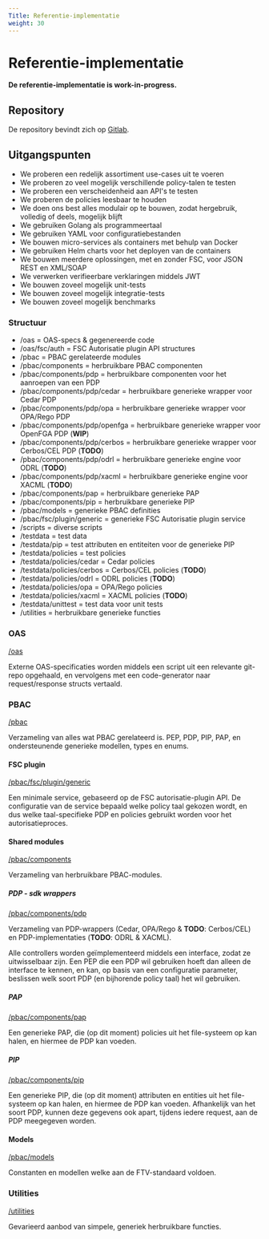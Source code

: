 ```yaml
---
Title: Referentie-implementatie
weight: 30
---
```


# Referentie-implementatie

**De referentie-implementatie is work-in-progress.**

## Repository

De repository bevindt zich op [Gitlab](https://gitlab.com/digilab.overheid.nl/ecosystem/ftv/ftv-implementatie).

## Uitgangspunten

- We proberen een redelijk assortiment use-cases uit te voeren
- We proberen zo veel mogelijk verschillende policy-talen te testen
- We proberen een verscheidenheid aan API's te testen
- We proberen de policies leesbaar te houden
- We doen ons best alles modulair op te bouwen, zodat hergebruik, volledig of deels, mogelijk blijft
- We gebruiken Golang als programmeertaal
- We gebruiken YAML voor configuratiebestanden
- We bouwen micro-services als containers met behulp van Docker
- We gebruiken Helm charts voor het deployen van de containers
- We bouwen meerdere oplossingen, met en zonder FSC, voor JSON REST en XML/SOAP
- We verwerken verifieerbare verklaringen middels JWT
- We bouwen zoveel mogelijk unit-tests
- We bouwen zoveel mogelijk integratie-tests
- We bouwen zoveel mogelijk benchmarks

### Structuur

- /oas = OAS-specs & gegenereerde code
- /oas/fsc/auth = FSC Autorisatie plugin API structures
- /pbac = PBAC gerelateerde modules
- /pbac/components = herbruikbare PBAC componenten
- /pbac/components/pdp = herbruikbare componenten voor het aanroepen van een PDP
- /pbac/components/pdp/cedar = herbruikbare generieke wrapper voor Cedar PDP
- /pbac/components/pdp/opa = herbruikbare generieke wrapper voor OPA/Rego PDP
- /pbac/components/pdp/openfga = herbruikbare generieke wrapper voor OpenFGA PDP (**WIP**)
- /pbac/components/pdp/cerbos = herbruikbare generieke wrapper voor Cerbos/CEL PDP (**TODO**)
- /pbac/components/pdp/odrl = herbruikbare generieke engine voor ODRL (**TODO**)
- /pbac/components/pdp/xacml = herbruikbare generieke engine voor XACML (**TODO**)
- /pbac/components/pap = herbruikbare generieke PAP
- /pbac/components/pip = herbruikbare generieke PIP
- /pbac/models = generieke PBAC definities
- /pbac/fsc/plugin/generic = generieke FSC Autorisatie plugin service
- /scripts = diverse scripts
- /testdata = test data
- /testdata/pip = test attributen en entiteiten voor de generieke PIP
- /testdata/policies = test policies
- /testdata/policies/cedar = Cedar policies
- /testdata/policies/cerbos = Cerbos/CEL policies (**TODO**)
- /testdata/policies/odrl = ODRL policies (**TODO**)
- /testdata/policies/opa = OPA/Rego policies
- /testdata/policies/xacml = XACML policies (**TODO**)
- /testdata/unittest = test data voor unit tests
- /utilities = herbruikbare generieke functies

### OAS
[/oas](https://gitlab.com/digilab.overheid.nl/ecosystem/ftv/ftv-implementatie/-/tree/main/oas?ref_type=heads)

Externe OAS-specificaties worden middels een script uit een relevante git-repo opgehaald,
en vervolgens met een code-generator naar request/response structs vertaald.

### PBAC
[/pbac](https://gitlab.com/digilab.overheid.nl/ecosystem/ftv/ftv-implementatie/-/tree/main/pbac?ref_type=heads)

Verzameling van alles wat PBAC gerelateerd is.
PEP, PDP, PIP, PAP, en ondersteunende generieke modellen, types en enums.

#### FSC plugin
[/pbac/fsc/plugin/generic](https://gitlab.com/digilab.overheid.nl/ecosystem/ftv/ftv-implementatie/-/tree/main/pbac/fsc/plugin/generic?ref_type=heads)

Een minimale service, gebaseerd op de FSC autorisatie-plugin API.
De configuratie van de service bepaald welke policy taal gekozen wordt,
en dus welke taal-specifieke PDP en policies gebruikt worden voor het autorisatieproces.

#### Shared modules
[/pbac/components](https://gitlab.com/digilab.overheid.nl/ecosystem/ftv/ftv-implementatie/-/tree/main/pbac/components?ref_type=heads)

Verzameling van herbruikbare PBAC-modules.

##### PDP - sdk wrappers
[/pbac/components/pdp](https://gitlab.com/digilab.overheid.nl/ecosystem/ftv/ftv-implementatie/-/tree/main/pbac/components/pdp?ref_type=heads)

Verzameling van PDP-wrappers (Cedar, OPA/Rego & **TODO**: Cerbos/CEL) en PDP-implementaties (**TODO**: ODRL & XACML).

Alle controllers worden geïmplementeerd middels een interface, zodat ze uitwisselbaar zijn.
Een PEP die een PDP wil gebruiken hoeft dan alleen de interface te kennen, en kan, op basis van een configuratie parameter,
beslissen welk soort PDP (en bijhorende policy taal) het wil gebruiken.

##### PAP
[/pbac/components/pap](https://gitlab.com/digilab.overheid.nl/ecosystem/ftv/ftv-implementatie/-/tree/main/pbac/components/pap?ref_type=heads)

Een generieke PAP, die (op dit moment) policies uit het file-systeem op kan halen, en hiermee de PDP kan voeden. 

##### PIP
[/pbac/components/pip](https://gitlab.com/digilab.overheid.nl/ecosystem/ftv/ftv-implementatie/-/tree/main/pbac/components/pip?ref_type=heads)

Een generieke PIP, die (op dit moment) attributen en entities uit het file-systeem op kan halen, en hiermee de PDP kan voeden.
Afhankelijk van het soort PDP, kunnen deze gegevens ook apart, tijdens iedere request, aan de PDP meegegeven worden.

#### Models
[/pbac/models](https://gitlab.com/digilab.overheid.nl/ecosystem/ftv/ftv-implementatie/-/tree/main/pbac/models?ref_type=heads)

Constanten en modellen welke aan de FTV-standaard voldoen.

### Utilities
[/utilities](https://gitlab.com/digilab.overheid.nl/ecosystem/ftv/ftv-implementatie/-/tree/main/utilities?ref_type=heads)

Gevarieerd aanbod van simpele, generiek herbruikbare functies.

